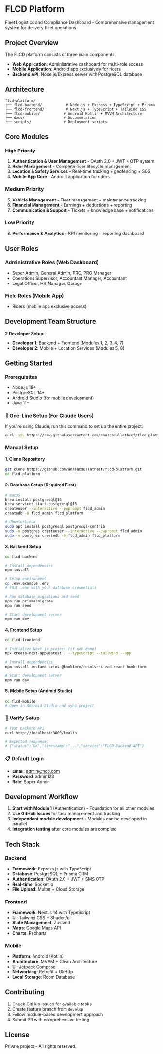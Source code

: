 # FLCD Platform

Fleet Logistics and Compliance Dashboard - Comprehensive management system for delivery fleet operations.

## Project Overview

The FLCD platform consists of three main components:
- **Web Application**: Administrative dashboard for multi-role access
- **Mobile Application**: Android app exclusively for riders
- **Backend API**: Node.js/Express server with PostgreSQL database

## Architecture

```
flcd-platform/
├── flcd-backend/           # Node.js + Express + TypeScript + Prisma
├── flcd-frontend/          # Next.js + TypeScript + Tailwind CSS
├── flcd-mobile/           # Android Kotlin + MVVM Architecture
├── docs/                  # Documentation
└── scripts/               # Deployment scripts
```

## Core Modules

### High Priority
1. **Authentication & User Management** - OAuth 2.0 + JWT + OTP system
2. **Rider Management** - Complete rider lifecycle management
3. **Location & Safety Services** - Real-time tracking + geofencing + SOS
4. **Mobile App Core** - Android application for riders

### Medium Priority  
5. **Vehicle Management** - Fleet management + maintenance tracking
6. **Financial Management** - Earnings + deductions + reporting
7. **Communication & Support** - Tickets + knowledge base + notifications

### Low Priority
8. **Performance & Analytics** - KPI monitoring + reporting dashboard

## User Roles

### Administrative Roles (Web Dashboard)
- Super Admin, General Admin, PRO, PRO Manager
- Operations Supervisor, Accountant Manager, Accountant
- Legal Officer, HR Manager, Garage

### Field Roles (Mobile App)
- Riders (mobile app exclusive access)

## Development Team Structure

**2 Developer Setup**:
- **Developer 1**: Backend + Frontend (Modules 1, 2, 3, 4, 7)
- **Developer 2**: Mobile + Location Services (Modules 5, 8)

## Getting Started

### Prerequisites
- Node.js 18+
- PostgreSQL 14+
- Android Studio (for mobile development)
- Java 11+

### 🚀 One-Line Setup (For Claude Users)
If you're using Claude, run this command to set up the entire project:
```bash
curl -sSL https://raw.githubusercontent.com/anasabdullatheef/flcd-platform/master/scripts/claude-setup.sh | bash
```

### Manual Setup

#### 1. Clone Repository
```bash
git clone https://github.com/anasabdullatheef/flcd-platform.git
cd flcd-platform
```

#### 2. Database Setup (Required First)
```bash
# macOS
brew install postgresql@15
brew services start postgresql@15
createuser --interactive --pwprompt flcd_admin
createdb -O flcd_admin flcd_platform

# Ubuntu/Linux  
sudo apt install postgresql postgresql-contrib
sudo -u postgres createuser --interactive --pwprompt flcd_admin
sudo -u postgres createdb -O flcd_admin flcd_platform
```

#### 3. Backend Setup
```bash
cd flcd-backend

# Install dependencies
npm install

# Setup environment
cp .env.example .env
# Edit .env with your database credentials

# Run database migrations and seed
npm run prisma:migrate
npm run seed

# Start development server
npm run dev
```

#### 4. Frontend Setup  
```bash
cd flcd-frontend

# Initialize Next.js project (if not done)
npx create-next-app@latest . --typescript --tailwind --app

# Install dependencies
npm install zustand axios @hookform/resolvers zod react-hook-form

# Start development server
npm run dev
```

#### 5. Mobile Setup (Android Studio)
```bash
cd flcd-mobile
# Open in Android Studio and sync project
```

### 🧪 Verify Setup
```bash
# Test backend API
curl http://localhost:3000/health

# Expected response:
# {"status":"OK","timestamp":"...","service":"FLCD Backend API"}
```

### 📋 Default Login
- **Email**: admin@flcd.com
- **Password**: admin123
- **Role**: Super Admin

## Development Workflow

1. **Start with Module 1** (Authentication) - Foundation for all other modules
2. **Use GitHub Issues** for task management and tracking
3. **Independent module development** - Modules can be developed in parallel
4. **Integration testing** after core modules are complete

## Tech Stack

### Backend
- **Framework**: Express.js with TypeScript
- **Database**: PostgreSQL + Prisma ORM
- **Authentication**: OAuth 2.0 + JWT + SMS OTP
- **Real-time**: Socket.io
- **File Upload**: Multer + Cloud Storage

### Frontend
- **Framework**: Next.js 14 with TypeScript  
- **UI**: Tailwind CSS + Shadcn/ui
- **State Management**: Zustand
- **Maps**: Google Maps API
- **Charts**: Recharts

### Mobile
- **Platform**: Android (Kotlin)
- **Architecture**: MVVM + Clean Architecture
- **UI**: Jetpack Compose
- **Networking**: Retrofit + OkHttp
- **Local Storage**: Room Database

## Contributing

1. Check GitHub Issues for available tasks
2. Create feature branch from `develop`
3. Follow module-based development approach  
4. Submit PR with comprehensive testing

## License

Private project - All rights reserved.
